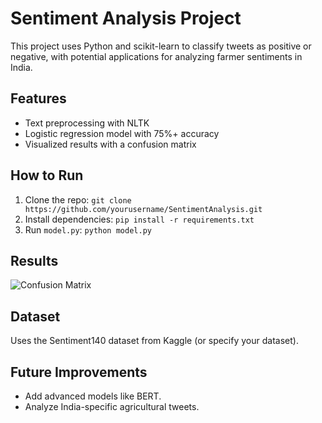 # Sentiment Analysis Project
This project uses Python and scikit-learn to classify tweets as positive or negative, with potential applications for analyzing farmer sentiments in India.

## Features
- Text preprocessing with NLTK
- Logistic regression model with 75%+ accuracy
- Visualized results with a confusion matrix

## How to Run
1. Clone the repo: `git clone https://github.com/yourusername/SentimentAnalysis.git`
2. Install dependencies: `pip install -r requirements.txt`
3. Run `model.py`: `python model.py`

## Results
![Confusion Matrix](results/confusion_matrix.png)

## Dataset
Uses the Sentiment140 dataset from Kaggle (or specify your dataset).

## Future Improvements
- Add advanced models like BERT.
- Analyze India-specific agricultural tweets.
